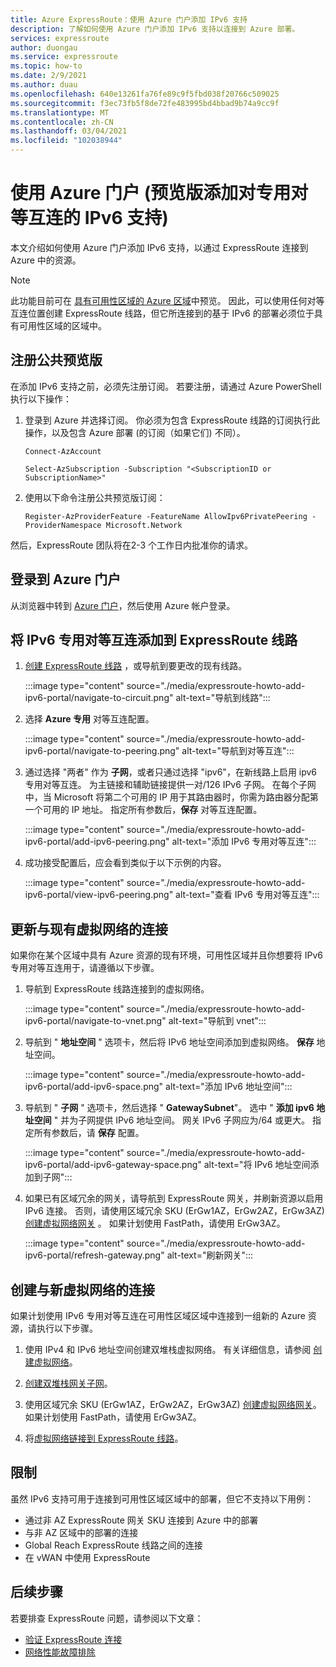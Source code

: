 ```yaml
---
title: Azure ExpressRoute：使用 Azure 门户添加 IPv6 支持
description: 了解如何使用 Azure 门户添加 IPv6 支持以连接到 Azure 部署。
services: expressroute
author: duongau
ms.service: expressroute
ms.topic: how-to
ms.date: 2/9/2021
ms.author: duau
ms.openlocfilehash: 640e13261fa76fe89c9f5fbd038f20766c509025
ms.sourcegitcommit: f3ec73fb5f8de72fe483995bd4bbad9b74a9cc9f
ms.translationtype: MT
ms.contentlocale: zh-CN
ms.lasthandoff: 03/04/2021
ms.locfileid: "102038944"
---
```

# <a name="add-ipv6-support-for-private-peering-using-the-azure-portal-preview"></a>使用 Azure 门户 (预览版添加对专用对等互连的 IPv6 支持) 

本文介绍如何使用 Azure 门户添加 IPv6 支持，以通过 ExpressRoute 连接到 Azure 中的资源。 

> [!Note]
> 此功能目前可在 [具有可用性区域的 Azure 区域](https://docs.microsoft.com/azure/availability-zones/az-region#azure-regions-with-availability-zones)中预览。 因此，可以使用任何对等互连位置创建 ExpressRoute 线路，但它所连接到的基于 IPv6 的部署必须位于具有可用性区域的区域中。

## <a name="register-for-public-preview"></a>注册公共预览版
在添加 IPv6 支持之前，必须先注册订阅。 若要注册，请通过 Azure PowerShell 执行以下操作：
1.  登录到 Azure 并选择订阅。 你必须为包含 ExpressRoute 线路的订阅执行此操作，以及包含 Azure 部署 (的订阅（如果它们) 不同）。

    ```azurepowershell-interactive
    Connect-AzAccount 

    Select-AzSubscription -Subscription "<SubscriptionID or SubscriptionName>"
    ```

2. 使用以下命令注册公共预览版订阅：
    ```azurepowershell-interactive
    Register-AzProviderFeature -FeatureName AllowIpv6PrivatePeering -ProviderNamespace Microsoft.Network
    ```

然后，ExpressRoute 团队将在2-3 个工作日内批准你的请求。

## <a name="sign-in-to-the-azure-portal"></a>登录到 Azure 门户

从浏览器中转到 [Azure 门户](https://portal.azure.com)，然后使用 Azure 帐户登录。

## <a name="add-ipv6-private-peering-to-your-expressroute-circuit"></a>将 IPv6 专用对等互连添加到 ExpressRoute 线路

1. [创建 ExpressRoute 线路](https://docs.microsoft.com/azure/expressroute/expressroute-howto-circuit-portal-resource-manager) ，或导航到要更改的现有线路。

    :::image type="content" source="./media/expressroute-howto-add-ipv6-portal/navigate-to-circuit.png" alt-text="导航到线路":::

2. 选择 **Azure 专用** 对等互连配置。

    :::image type="content" source="./media/expressroute-howto-add-ipv6-portal/navigate-to-peering.png" alt-text="导航到对等互连":::

3. 通过选择 "两者" 作为 **子网**，或者只通过选择 "ipv6"，在新线路上启用 ipv6 专用对等互连。 为主链接和辅助链接提供一对/126 IPv6 子网。 在每个子网中，当 Microsoft 将第二个可用的 IP 用于其路由器时，你需为路由器分配第一个可用的 IP 地址。 指定所有参数后，**保存** 对等互连配置。

    :::image type="content" source="./media/expressroute-howto-add-ipv6-portal/add-ipv6-peering.png" alt-text="添加 IPv6 专用对等互连":::

4. 成功接受配置后，应会看到类似于以下示例的内容。

    :::image type="content" source="./media/expressroute-howto-add-ipv6-portal/view-ipv6-peering.png" alt-text="查看 IPv6 专用对等互连":::

## <a name="update-your-connection-to-an-existing-virtual-network"></a>更新与现有虚拟网络的连接

如果你在某个区域中具有 Azure 资源的现有环境，可用性区域并且你想要将 IPv6 专用对等互连用于，请遵循以下步骤。

1. 导航到 ExpressRoute 线路连接到的虚拟网络。

    :::image type="content" source="./media/expressroute-howto-add-ipv6-portal/navigate-to-vnet.png" alt-text="导航到 vnet":::

2. 导航到 " **地址空间** " 选项卡，然后将 IPv6 地址空间添加到虚拟网络。 **保存** 地址空间。

    :::image type="content" source="./media/expressroute-howto-add-ipv6-portal/add-ipv6-space.png" alt-text="添加 IPv6 地址空间":::

3. 导航到 " **子网** " 选项卡，然后选择 " **GatewaySubnet**"。 选中 " **添加 ipv6 地址空间** " 并为子网提供 IPv6 地址空间。 网关 IPv6 子网应为/64 或更大。 指定所有参数后，请 **保存** 配置。

    :::image type="content" source="./media/expressroute-howto-add-ipv6-portal/add-ipv6-gateway-space.png" alt-text="将 IPv6 地址空间添加到子网":::

4. 如果已有区域冗余的网关，请导航到 ExpressRoute 网关，并刷新资源以启用 IPv6 连接。 否则，请使用区域冗余 SKU (ErGw1AZ，ErGw2AZ，ErGw3AZ) [创建虚拟网络网关](https://docs.microsoft.com/azure/expressroute/expressroute-howto-add-gateway-portal-resource-manager) 。 如果计划使用 FastPath，请使用 ErGw3AZ。

    :::image type="content" source="./media/expressroute-howto-add-ipv6-portal/refresh-gateway.png" alt-text="刷新网关":::

## <a name="create-a-connection-to-a-new-virtual-network"></a>创建与新虚拟网络的连接

如果计划使用 IPv6 专用对等互连在可用性区域区域中连接到一组新的 Azure 资源，请执行以下步骤。

1. 使用 IPv4 和 IPv6 地址空间创建双堆栈虚拟网络。 有关详细信息，请参阅 [创建虚拟网络](https://docs.microsoft.com/azure/virtual-network/quick-create-portal#create-a-virtual-network)。

2. [创建双堆栈网关子网](https://docs.microsoft.com/azure/expressroute/expressroute-howto-add-gateway-portal-resource-manager#create-the-gateway-subnet)。

3. 使用区域冗余 SKU (ErGw1AZ，ErGw2AZ，ErGw3AZ) [创建虚拟网络网关](https://docs.microsoft.com/azure/expressroute/expressroute-howto-add-gateway-portal-resource-manager#create-the-virtual-network-gateway)。 如果计划使用 FastPath，请使用 ErGw3AZ。

4. 将[虚拟网络链接到 ExpressRoute 线路](https://docs.microsoft.com/azure/expressroute/expressroute-howto-linkvnet-portal-resource-manager)。

## <a name="limitations"></a>限制
虽然 IPv6 支持可用于连接到可用性区域区域中的部署，但它不支持以下用例：

* 通过非 AZ ExpressRoute 网关 SKU 连接到 Azure 中的部署
* 与非 AZ 区域中的部署的连接
* Global Reach ExpressRoute 线路之间的连接
* 在 vWAN 中使用 ExpressRoute

## <a name="next-steps"></a>后续步骤

若要排查 ExpressRoute 问题，请参阅以下文章：

* [验证 ExpressRoute 连接](expressroute-troubleshooting-expressroute-overview.md)
* [网络性能故障排除](expressroute-troubleshooting-network-performance.md)
